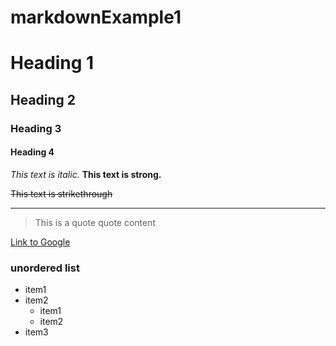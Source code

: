 # markdownExample1
# Heading 1
## Heading 2
### Heading 3
#### Heading 4


_This text is italic._
**This text is strong.**

~~This text is strikethrough~~
<!-- use --- as a horizontal line-->
---

> This is a quote
> quote content

[Link to Google](https://google.com) 

### unordered list
* item1
* item2
  * item1
  * item2
* item3

